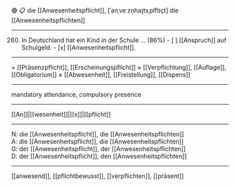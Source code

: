 🟢 📋 die [[Anwesenheitspflicht]], [ˈanˌveːzn̩haɪ̯tsˌplflɪçt]
die [[Anwesenheitspflichten]]

---

260. In Deutschland hat ein Kind in der Schule … (86%)
	- [ ] [[Anspruch]] auf Schulgeld.
	- [x] [[Anwesenheitspflicht]].

---
= [[Präsenzpflicht]], [[Erscheinungspflicht]]
≈ [[Verpflichtung]], [[Auflage]], [[Obligatorium]]
≠ [[Abwesenheit]], [[Freistellung]], [[Dispens]]

---
mandatory attendance, compulsory presence

---
[[An]]|[[wesenheit]]|[[s]]|[[pflicht]]

---
N: die [[Anwesenheitspflicht]], die [[Anwesenheitspflichten]]  
A: die [[Anwesenheitspflicht]], die [[Anwesenheitspflichten]]  
G: der [[Anwesenheitspflicht]], der [[Anwesenheitspflichten]]  
D: der [[Anwesenheitspflicht]], den [[Anwesenheitspflichten]]  

---
[[anwesend]], [[pflichtbewusst]], [[verpflichten]], [[präsent]]